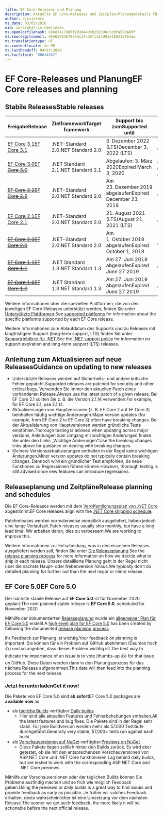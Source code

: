 ```yaml
---
title: EF Core-Releases und Planung
description: Aktuelle EF Core-Releases und Zeitplan/Planungsdetails für künftige Releases
author: ajcvickers
ms.date: 03/03/2020
uid: core/what-is-new/index
ms.openlocfilehash: 89687417685f291b44dcb250c96c5c9fa57da80f
ms.sourcegitcommit: 9b562663679854c37c05fca13d93e180213fb4aa
ms.translationtype: HT
ms.contentlocale: de-DE
ms.lasthandoff: 04/07/2020
ms.locfileid: "80634267"
---
```

# <a name="ef-core-releases-and-planning"></a><span data-ttu-id="e352d-103">EF Core-Releases und Planung</span><span class="sxs-lookup"><span data-stu-id="e352d-103">EF Core releases and planning</span></span>

## <a name="stable-releases"></a><span data-ttu-id="e352d-104">Stabile Releases</span><span class="sxs-lookup"><span data-stu-id="e352d-104">Stable releases</span></span>

| <span data-ttu-id="e352d-105">Freigabe</span><span class="sxs-lookup"><span data-stu-id="e352d-105">Release</span></span> | <span data-ttu-id="e352d-106">Zielframework</span><span class="sxs-lookup"><span data-stu-id="e352d-106">Target framework</span></span> | <span data-ttu-id="e352d-107">Support bis zum</span><span class="sxs-lookup"><span data-stu-id="e352d-107">Supported until</span></span> | <span data-ttu-id="e352d-108">Links</span><span class="sxs-lookup"><span data-stu-id="e352d-108">Links</span></span>
|:--------|------------------|-----------------|------
| [<span data-ttu-id="e352d-109">EF Core 3.1</span><span class="sxs-lookup"><span data-stu-id="e352d-109">EF Core 3.1</span></span>](https://www.nuget.org/packages/Microsoft.EntityFrameworkCore/3.1.3) | <span data-ttu-id="e352d-110">.NET-Standard 2.0</span><span class="sxs-lookup"><span data-stu-id="e352d-110">.NET Standard 2.0</span></span> | <span data-ttu-id="e352d-111">3\. Dezember 2022 (LTS)</span><span class="sxs-lookup"><span data-stu-id="e352d-111">December 3, 2022 (LTS)</span></span> | [<span data-ttu-id="e352d-112">Ankündigung</span><span class="sxs-lookup"><span data-stu-id="e352d-112">Announcement</span></span>](https://devblogs.microsoft.com/dotnet/announcing-entity-framework-core-3-1-and-entity-framework-6-4/)
| <span data-ttu-id="e352d-113">~~[EF Core 3.0](https://www.nuget.org/packages/Microsoft.EntityFrameworkCore/3.0.3)~~</span><span class="sxs-lookup"><span data-stu-id="e352d-113">~~[EF Core 3.0](https://www.nuget.org/packages/Microsoft.EntityFrameworkCore/3.0.3)~~</span></span> | <span data-ttu-id="e352d-114">.NET Standard 2.1</span><span class="sxs-lookup"><span data-stu-id="e352d-114">.NET Standard 2.1</span></span> | <span data-ttu-id="e352d-115">Abgelaufen: 3. März 2020</span><span class="sxs-lookup"><span data-stu-id="e352d-115">Expired March 3, 2020</span></span> | <span data-ttu-id="e352d-116">[Ankündigung](https://devblogs.microsoft.com/dotnet/announcing-ef-core-3-0-and-ef-6-3-general-availability/) / [Wichtige Änderungen](ef-core-3.0/breaking-changes.md)</span><span class="sxs-lookup"><span data-stu-id="e352d-116">[Announcement](https://devblogs.microsoft.com/dotnet/announcing-ef-core-3-0-and-ef-6-3-general-availability/) / [Breaking changes](ef-core-3.0/breaking-changes.md)</span></span>
| <span data-ttu-id="e352d-117">~~[EF Core 2.2](https://www.nuget.org/packages/Microsoft.EntityFrameworkCore/2.2.6)~~</span><span class="sxs-lookup"><span data-stu-id="e352d-117">~~[EF Core 2.2](https://www.nuget.org/packages/Microsoft.EntityFrameworkCore/2.2.6)~~</span></span> | <span data-ttu-id="e352d-118">.NET-Standard 2.0</span><span class="sxs-lookup"><span data-stu-id="e352d-118">.NET Standard 2.0</span></span> | <span data-ttu-id="e352d-119">Am 23. Dezember 2019 abgelaufen</span><span class="sxs-lookup"><span data-stu-id="e352d-119">Expired December 23, 2019</span></span> | [<span data-ttu-id="e352d-120">Ankündigung</span><span class="sxs-lookup"><span data-stu-id="e352d-120">Announcement</span></span>](https://devblogs.microsoft.com/dotnet/announcing-entity-framework-core-2-2/)
| [<span data-ttu-id="e352d-121">EF Core 2.1</span><span class="sxs-lookup"><span data-stu-id="e352d-121">EF Core 2.1</span></span>](https://www.nuget.org/packages/Microsoft.EntityFrameworkCore/2.1.14) | <span data-ttu-id="e352d-122">.NET-Standard 2.0</span><span class="sxs-lookup"><span data-stu-id="e352d-122">.NET Standard 2.0</span></span> | <span data-ttu-id="e352d-123">21. August 2021 (LTS)</span><span class="sxs-lookup"><span data-stu-id="e352d-123">August 21, 2021 (LTS)</span></span> | [<span data-ttu-id="e352d-124">Ankündigung</span><span class="sxs-lookup"><span data-stu-id="e352d-124">Announcement</span></span>](https://devblogs.microsoft.com/dotnet/announcing-entity-framework-core-2-1/)
| <span data-ttu-id="e352d-125">~~[EF Core 2.0](https://www.nuget.org/packages/Microsoft.EntityFrameworkCore/2.0.3)~~</span><span class="sxs-lookup"><span data-stu-id="e352d-125">~~[EF Core 2.0](https://www.nuget.org/packages/Microsoft.EntityFrameworkCore/2.0.3)~~</span></span> | <span data-ttu-id="e352d-126">.NET-Standard 2.0</span><span class="sxs-lookup"><span data-stu-id="e352d-126">.NET Standard 2.0</span></span> | <span data-ttu-id="e352d-127">Am 1. Oktober 2018 abgelaufen</span><span class="sxs-lookup"><span data-stu-id="e352d-127">Expired October 1, 2018</span></span> | [<span data-ttu-id="e352d-128">Ankündigung</span><span class="sxs-lookup"><span data-stu-id="e352d-128">Announcement</span></span>](https://devblogs.microsoft.com/dotnet/announcing-entity-framework-core-2-0/)
| <span data-ttu-id="e352d-129">~~[EF Core 1.1](https://www.nuget.org/packages/Microsoft.EntityFrameworkCore/1.1.6)~~</span><span class="sxs-lookup"><span data-stu-id="e352d-129">~~[EF Core 1.1](https://www.nuget.org/packages/Microsoft.EntityFrameworkCore/1.1.6)~~</span></span> | <span data-ttu-id="e352d-130">.NET Standard 1.3</span><span class="sxs-lookup"><span data-stu-id="e352d-130">.NET Standard 1.3</span></span> | <span data-ttu-id="e352d-131">Am 27. Juni 2019 abgelaufen</span><span class="sxs-lookup"><span data-stu-id="e352d-131">Expired June 27 2019</span></span> | [<span data-ttu-id="e352d-132">Ankündigung</span><span class="sxs-lookup"><span data-stu-id="e352d-132">Announcement</span></span>](https://devblogs.microsoft.com/dotnet/announcing-entity-framework-core-1-1/)
| <span data-ttu-id="e352d-133">~~[EF Core 1.0](https://www.nuget.org/packages/Microsoft.EntityFrameworkCore/1.0.6)~~</span><span class="sxs-lookup"><span data-stu-id="e352d-133">~~[EF Core 1.0](https://www.nuget.org/packages/Microsoft.EntityFrameworkCore/1.0.6)~~</span></span> | <span data-ttu-id="e352d-134">.NET Standard 1.3</span><span class="sxs-lookup"><span data-stu-id="e352d-134">.NET Standard 1.3</span></span> | <span data-ttu-id="e352d-135">Am 27. Juni 2019 abgelaufen</span><span class="sxs-lookup"><span data-stu-id="e352d-135">Expired June 27 2019</span></span> | [<span data-ttu-id="e352d-136">Ankündigung</span><span class="sxs-lookup"><span data-stu-id="e352d-136">Announcement</span></span>](https://devblogs.microsoft.com/dotnet/entity-framework-core-1-0-0-available/)

<span data-ttu-id="e352d-137">Weitere Informationen über die speziellen Plattformen, die von den jeweiligen EF Core-Releases unterstützt werden, finden Sie unter [Unterstützte Plattformen](../platforms/index.md).</span><span class="sxs-lookup"><span data-stu-id="e352d-137">See [supported platforms](../platforms/index.md) for information about the specific platforms supported by each EF Core release.</span></span>

<span data-ttu-id="e352d-138">Weitere Informationen zum Ablaufdatum des Supports und zu Releases mit langfristigem Support (long-term support, LTS) finden Sie unter [Supportrichtlinie für .NET](https://dotnet.microsoft.com/platform/support/policy/dotnet-core).</span><span class="sxs-lookup"><span data-stu-id="e352d-138">See the [.NET support policy](https://dotnet.microsoft.com/platform/support/policy/dotnet-core) for information on support expiration and long-term support (LTS) releases.</span></span>

## <a name="guidance-on-updating-to-new-releases"></a><span data-ttu-id="e352d-139">Anleitung zum Aktualisieren auf neue Releases</span><span class="sxs-lookup"><span data-stu-id="e352d-139">Guidance on updating to new releases</span></span>

* <span data-ttu-id="e352d-140">Unterstützte Releases werden auf Sicherheits- und andere kritische Fehler gepatcht.</span><span class="sxs-lookup"><span data-stu-id="e352d-140">Supported releases are patched for security and other critical bugs.</span></span> <span data-ttu-id="e352d-141">Verwenden Sie immer den aktuellen Patch eines vorhandenen Release.</span><span class="sxs-lookup"><span data-stu-id="e352d-141">Always use the latest patch of a given release.</span></span> <span data-ttu-id="e352d-142">Bei EF Core 2.1 sollten Sie z. B. die Version 2.1.14 verwenden.</span><span class="sxs-lookup"><span data-stu-id="e352d-142">For example, for EF Core 2.1, use 2.1.14.</span></span>
* <span data-ttu-id="e352d-143">Aktualisierungen von Hauptversionen (z. B. EF Core 2 auf EF Core 3) beinhalten häufig wichtige Änderungen.</span><span class="sxs-lookup"><span data-stu-id="e352d-143">Major version updates (for example, from EF Core 2 to EF Core 3) often have breaking changes.</span></span> <span data-ttu-id="e352d-144">Bei der Aktualisierung von Hauptversionen werden gründliche Tests empfohlen.</span><span class="sxs-lookup"><span data-stu-id="e352d-144">Thorough testing is advised when updating across major versions.</span></span> <span data-ttu-id="e352d-145">Anleitungen zum Umgang mit wichtigen Änderungen finden Sie unter den Links „Wichtige Änderungen“.</span><span class="sxs-lookup"><span data-stu-id="e352d-145">Use the breaking changes links above for guidance on dealing with breaking changes.</span></span>
* <span data-ttu-id="e352d-146">Kleinere Versionsaktualisierungen enthalten in der Regel keine wichtigen Änderungen.</span><span class="sxs-lookup"><span data-stu-id="e352d-146">Minor version updates do not typically contain breaking changes.</span></span> <span data-ttu-id="e352d-147">Dennoch wird ein gründlicher Test empfohlen, da neue Funktionen zu Regressionen führen können.</span><span class="sxs-lookup"><span data-stu-id="e352d-147">However, thorough testing is still advised since new features can introduce regressions.</span></span>

## <a name="release-planning-and-schedules"></a><span data-ttu-id="e352d-148">Releaseplanung und Zeitpläne</span><span class="sxs-lookup"><span data-stu-id="e352d-148">Release planning and schedules</span></span>

<span data-ttu-id="e352d-149">Die EF Core-Releases werden mit dem [Veröffentlichungsplan von .NET Core](https://github.com/dotnet/core/blob/master/roadmap.md) abgestimmt.</span><span class="sxs-lookup"><span data-stu-id="e352d-149">EF Core releases align with the [.NET Core shipping schedule](https://github.com/dotnet/core/blob/master/roadmap.md).</span></span>

<span data-ttu-id="e352d-150">Patchreleases werden normalerweise monatlich ausgeliefert, haben jedoch eine lange Vorlaufzeit.</span><span class="sxs-lookup"><span data-stu-id="e352d-150">Patch releases usually ship monthly, but have a long lead time.</span></span>
<span data-ttu-id="e352d-151">Wir arbeiten daran, dies zu verbessern.</span><span class="sxs-lookup"><span data-stu-id="e352d-151">We are working to improve this.</span></span>

<span data-ttu-id="e352d-152">Weitere Informationen zur Entscheidung, was in den einzelnen Releases ausgeliefert werden soll, finden Sie unter [Die Releaseplanung](release-planning.md).</span><span class="sxs-lookup"><span data-stu-id="e352d-152">See the [release planning process](release-planning.md) for more information on how we decide what to ship in each release.</span></span>
<span data-ttu-id="e352d-153">Unsere detaillierte Planung geht in der Regel nicht über die nächste Haupt- oder Nebenversion hinaus.</span><span class="sxs-lookup"><span data-stu-id="e352d-153">We typically don't do detailed planning for further out than the next major or minor release.</span></span>

## <a name="ef-core-50"></a><span data-ttu-id="e352d-154">EF Core 5.0</span><span class="sxs-lookup"><span data-stu-id="e352d-154">EF Core 5.0</span></span>

<span data-ttu-id="e352d-155">Der nächste stabile Release auf **EF Core 5.0** ist für November 2020 geplant.</span><span class="sxs-lookup"><span data-stu-id="e352d-155">The next planned stable release is **EF Core 5.0**, scheduled for November 2020.</span></span>

<span data-ttu-id="e352d-156">Mithilfe der dokumentierten [Releaseplanung](release-planning.md) wurde ein [allgemeiner Plan für EF Core 5.0](ef-core-5.0/plan.md) erstellt.</span><span class="sxs-lookup"><span data-stu-id="e352d-156">A [high-level plan for EF Core 5.0](ef-core-5.0/plan.md) has been created by following the documented [release planning process](release-planning.md).</span></span>

<span data-ttu-id="e352d-157">Ihr Feedback zur Planung ist wichtig.</span><span class="sxs-lookup"><span data-stu-id="e352d-157">Your feedback on planning is important.</span></span>
<span data-ttu-id="e352d-158">Sie können für ein Problem auf GitHub abstimmen (Daumen hoch 👍) und so angeben, dass dieses Problem wichtig ist.</span><span class="sxs-lookup"><span data-stu-id="e352d-158">The best way to indicate the importance of an issue is to vote (thumbs-up 👍) for that issue on GitHub.</span></span>
<span data-ttu-id="e352d-159">Diese Daten werden dann in den Planungsprozess für das nächste Release aufgenommen.</span><span class="sxs-lookup"><span data-stu-id="e352d-159">This data will then feed into the planning process for the next release.</span></span>

### <a name="get-it-now"></a><span data-ttu-id="e352d-160">Jetzt herunterladen</span><span class="sxs-lookup"><span data-stu-id="e352d-160">Get it now!</span></span>

<span data-ttu-id="e352d-161">Die Pakete von EF Core 5.0 sind **ab sofort**</span><span class="sxs-lookup"><span data-stu-id="e352d-161">EF Core 5.0 packages are **available now** as</span></span>

* <span data-ttu-id="e352d-162">als [tägliche Builds](https://github.com/dotnet/aspnetcore/blob/master/docs/DailyBuilds.md) verfügbar:</span><span class="sxs-lookup"><span data-stu-id="e352d-162">[Daily builds](https://github.com/dotnet/aspnetcore/blob/master/docs/DailyBuilds.md)</span></span>
  * <span data-ttu-id="e352d-163">Hier sind alle aktuellen Features und Fehlerbehebungen enthalten.</span><span class="sxs-lookup"><span data-stu-id="e352d-163">All the latest features and bug fixes.</span></span> <span data-ttu-id="e352d-164">Die Pakete sind in der Regel sehr stabil. Für jede Buildversion werden mehr als 57.000 Testläufe durchgeführt.</span><span class="sxs-lookup"><span data-stu-id="e352d-164">Generally very stable; 57,000+ tests run against each build.</span></span>
* <span data-ttu-id="e352d-165">als [Vorschauversionen auf NuGet](https://www.nuget.org/packages/Microsoft.EntityFrameworkCore) verfügbar:</span><span class="sxs-lookup"><span data-stu-id="e352d-165">[Previews on NuGet](https://www.nuget.org/packages/Microsoft.EntityFrameworkCore)</span></span>
  * <span data-ttu-id="e352d-166">Diese Pakete liegen zeitlich hinter den Builds zurück. Es wird aber getestet, ob sie mit den entsprechenden Vorschauversionen von ASP.NET Core und .NET Core funktionieren.</span><span class="sxs-lookup"><span data-stu-id="e352d-166">Lag behind daily builds, but are tested to work with the corresponding ASP.NET Core and .NET Core previews.</span></span>

<span data-ttu-id="e352d-167">Mithilfe der Vorschauversionen oder der täglichen Builds können Sie Probleme ausfindig machen und so früh wie möglich Feedback geben.</span><span class="sxs-lookup"><span data-stu-id="e352d-167">Using the previews or daily builds is a great way to find issues and provide feedback as early as possible.</span></span>
<span data-ttu-id="e352d-168">Je früher wir solches Feedback erhalten, desto wahrscheinlicher ist eine Umsetzung vor dem nächsten Release.</span><span class="sxs-lookup"><span data-stu-id="e352d-168">The sooner we get such feedback, the more likely it will be actionable before the next official release.</span></span>
